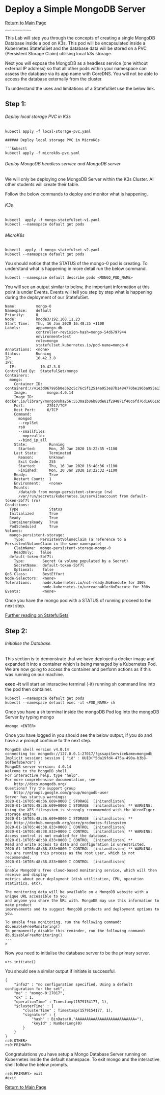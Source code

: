 # Deploy a Simple MongoDB Server

[Return to Main Page](https://github.com/chrisjen83/k3s-labs)

<img src="MongoDB_Logo_FullColorBlack_RGB-4td3yuxzjs.png" alt="MongoDB_Logo_FullColorBlack_RGB-4td3yuxzjs" style="zoom: 25%;" />

This Lab will step you through the concepts of creating a single MongoDB Database inside a pod on K3s.  This pod will be encapsulated inside a Kubernetes StatefulSet and the database data will be stored on a PVC (Persistent Storage Claim) utilising local k3s storage.

Next you will expose the MongoDB as a headless service (one without external IP address) so that all other pods within your namespace can assess the database via its app name with CoreDNS. You will not be able to access the database externally from the cluster.

<!--Note: if you get errors with kubectl try and use sudo kubectl.-->

To understand the uses and limitations of a StatefulSet use the below link.

[Kubernetes StateFulSets]: https://kubernetes.io/docs/concepts/workloads/controllers/statefulset/

## Step 1:

###### Deploy local storage PVC in K3s

```kubectl
kubectl apply -f local-storage-pvc.yaml

###### Deploy local storage PVC in MicroK8s

```kubectl
kubectl apply -f microk8s-pvc.yaml

```

###### Deploy MongoDB headless service and MongoDB server

We will only be deploying one MongoDB Server within the K3s Cluster. All other students will create their table.

Follow the below commands to deploy and monitor what is happening.

###### K3s

```
kubectl  apply -f mongo-statefulset-v1.yaml
kubectl --namespace default get pods
```
###### MicroK8s

```
kubectl  apply -f mongo-statefulset-v2.yaml
kubectl --namespace default get pods
```

You should notice that the STATUS of the mongo-0 pod is creating.  To understand what is happening in more detail run the below command.

```
kubectl --namespace default describe pods <MONGO_POD_NAME>
```

You will see an output similar to below, the important information at this point is under Events.  Events will tell you step by step what is happening during the deployment of our StatefulSet.

```
Name:         mongo-0
Namespace:    default
Priority:     0
Node:         knode3/192.168.11.23
Start Time:   Thu, 16 Jan 2020 16:48:35 +1100
Labels:       app=mongo-db
              controller-revision-hash=mongo-54d6797944
              environment=test
              role=mongo
              statefulset.kubernetes.io/pod-name=mongo-0
Annotations:  <none>
Status:       Running
IP:           10.42.3.8
IPs:
  IP:           10.42.3.8
Controlled By:  StatefulSet/mongo
Containers:
  mongo:
    Container ID:  containerd://41e3d067995b0e362c5c76c5f12514a953e87b1484770be196ba995a17662c14
    Image:         mongo:4.0.14
    Image ID:      docker.io/library/mongo@sha256:5530a1b06b80de81f294871f40c6fd76d1606165a03c26da418e1ec196af120a
    Port:          27017/TCP
    Host Port:     0/TCP
    Command:
      mongod
      --replSet
      rs0
      --smallfiles
      --noprealloc
      --bind_ip_all
    State:          Running
      Started:      Mon, 20 Jan 2020 18:22:35 +1100
    Last State:     Terminated
      Reason:       Unknown
      Exit Code:    255
      Started:      Thu, 16 Jan 2020 16:48:36 +1100
      Finished:     Mon, 20 Jan 2020 18:22:32 +1100
    Ready:          True
    Restart Count:  1
    Environment:    <none>
    Mounts:
      /data/db from mongo-persistent-storage (rw)
      /var/run/secrets/kubernetes.io/serviceaccount from default-token-5bf7l (ro)
Conditions:
  Type              Status
  Initialized       True
  Ready             True
  ContainersReady   True
  PodScheduled      True
Volumes:
  mongo-persistent-storage:
    Type:       PersistentVolumeClaim (a reference to a PersistentVolumeClaim in the same namespace)
    ClaimName:  mongo-persistent-storage-mongo-0
    ReadOnly:   false
  default-token-5bf7l:
    Type:        Secret (a volume populated by a Secret)
    SecretName:  default-token-5bf7l
    Optional:    false
QoS Class:       BestEffort
Node-Selectors:  <none>
Tolerations:     node.kubernetes.io/not-ready:NoExecute for 300s
                 node.kubernetes.io/unreachable:NoExecute for 300s
Events:          <none>

```

Once you have the mongo pod with a STATUS of running proceed to the next step.

[Further reading on StatefulSets](https://github.com/chrisjen83/k3s-labs/tree/master/deploy-metallb)



## Step 2:

###### Initialise the Database.

This section is to demonstrate that we have deployed a docker image and expanded it into a container which is being managed by a Kubernetes Pod.  We are now going to access the container and perform actions as if this was running on our machine.

**exec -it** will start an interactive terminal (-it) running sh command line into the pod then container.

```
kubectl --namespace default get pods
kubectl --namespace default exec -it <POD_NAME> sh
```

Once you have a sh terminal inside the mongoDB Pod log into the mongoDB Server by typing mongo

```
#mongo <ENTER>
```

Once you have logged in you should see the below output, if you do and have a **>** prompt continue to the next step.

```
MongoDB shell version v4.0.14
connecting to: mongodb://127.0.0.1:27017/?gssapiServiceName=mongodb
Implicit session: session { "id" : UUID("5da19fd4-475a-490a-b3b8-56fbef8be7c8") }
MongoDB server version: 4.0.14
Welcome to the MongoDB shell.
For interactive help, type "help".
For more comprehensive documentation, see
	http://docs.mongodb.org/
Questions? Try the support group
	http://groups.google.com/group/mongodb-user
Server has startup warnings:
2020-01-16T05:48:36.609+0000 I STORAGE  [initandlisten]
2020-01-16T05:48:36.609+0000 I STORAGE  [initandlisten] ** WARNING: Using the XFS filesystem is strongly recommended with the WiredTiger storage engine
2020-01-16T05:48:36.609+0000 I STORAGE  [initandlisten] **          See http://dochub.mongodb.org/core/prodnotes-filesystem
2020-01-16T05:48:38.833+0000 I CONTROL  [initandlisten]
2020-01-16T05:48:38.833+0000 I CONTROL  [initandlisten] ** WARNING: Access control is not enabled for the database.
2020-01-16T05:48:38.833+0000 I CONTROL  [initandlisten] **          Read and write access to data and configuration is unrestricted.
2020-01-16T05:48:38.833+0000 I CONTROL  [initandlisten] ** WARNING: You are running this process as the root user, which is not recommended.
2020-01-16T05:48:38.833+0000 I CONTROL  [initandlisten]
---
Enable MongoDB's free cloud-based monitoring service, which will then receive and display
metrics about your deployment (disk utilization, CPU, operation statistics, etc).

The monitoring data will be available on a MongoDB website with a unique URL accessible to you
and anyone you share the URL with. MongoDB may use this information to make product
improvements and to suggest MongoDB products and deployment options to you.

To enable free monitoring, run the following command: db.enableFreeMonitoring()
To permanently disable this reminder, run the following command: db.disableFreeMonitoring()
---
>
```

Now you need to initialise the database server to be the primary server.

[Further Reading on Mongo Initiate Command]: https://docs.mongodb.com/manual/tutorial/deploy-replica-set/	"Deploy Relica Sets"

```
>rs.initiate()
```

You should see a similar output if initiate is successful.

```
{
	"info2" : "no configuration specified. Using a default configuration for the set",
	"me" : "mongo-0:27017",
	"ok" : 1,
	"operationTime" : Timestamp(1579154177, 1),
	"$clusterTime" : {
		"clusterTime" : Timestamp(1579154177, 1),
		"signature" : {
			"hash" : BinData(0,"AAAAAAAAAAAAAAAAAAAAAAAAAAA="),
			"keyId" : NumberLong(0)
		}
	}
}
rs0:OTHER>
rs0:PRIMARY>
```

Congratulations you have setup a Mongo Database Server running on Kubernetes inside the default namespace. To exit mongo and the interactive shell follow the below prompts.

```
rs0:PRIMARY> exit
#exit
```

[Return to Main Page](https://github.com/chrisjen83/k3s-labs)
